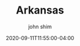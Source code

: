 ---
date: 2020-09-11T11:55:00-04:00
title: "Arkansas"
seo_title: "Contact Arkansas Governor"
description: Contact Arkansas Governor
author: john shim
url: /arkansas/
weight: 1
---